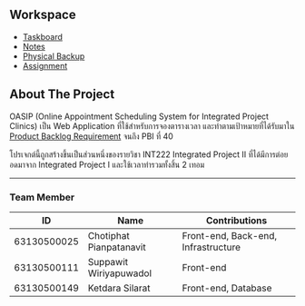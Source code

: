 ## Workspace  
- [Taskboard](https://trello.com/invite/b/qBKWwdcO/ATTIf7860a8757ef07069f7ce3dbd7675c487523D1F0/int222-us4)  
- [Notes](https://docs.google.com/document/d/1LXetnJUBPNBjlJpO-OatmYpJ3J6juR4hyQT8qYEgIns/edit)  
- [Physical Backup](https://drive.google.com/drive/u/2/folders/10jUR14LOrA48Goaa_fY3WpdKkOPBqtD2)  
- [Assignment](https://docs.google.com/spreadsheets/d/1_kVxxASEbwKwiijRRXXU42mFAeTZXHfI8Z6YEvtxtUc/edit?usp=sharing)  
  
## About The Project  
OASIP (Online Appointment Scheduling System for Integrated Project Clinics) เป็น Web Application ที่ใช้สำหรับการจองตารางเวลา และทำตามเป้าหมายที่ได้รับมาใน [Product Backlog Requirement](https://github.com/Ketdara/US4-INT222-OASIP/blob/main/OASIP-requirements-r16.3.0.xlsx?raw=true) จนถึง PBI ที่ 40
  
โปรเจกต์นี้ถูกสร้างขึ้นเป็นส่วนหนึ่งของรายวิชา INT222 Integrated Project II ที่ได้มีการต่อยอดมาจาก Integrated Project I และใช้เวลาทำรวมทั้งสิ้น 2 เทอม  
  
---
  
### Team Member
| ID | Name | Contributions |
| --- | --- | --- |
| 63130500025 |	Chotiphat Pianpatanavit | Front-end, Back-end, Infrastructure |  
| 63130500111 |	Suppawit Wiriyapuwadol | Front-end |  
| 63130500149 |	Ketdara Silarat | Front-end, Database |  
